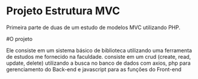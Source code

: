 # Projeto Estrutura MVC

Primeira parte de duas de um estudo de modelos MVC utilizando PHP.

#O projeto

Ele consiste em um sistema básico de biblioteca utilizando uma ferramenta de estudos me fornecido na faculdade. consiste em um crud (create, read, update, delete) utilizando a busca no banco de dados com axios, php para gerenciamento do Back-end e javascript para as funções do Front-end
